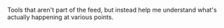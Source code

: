 Tools that aren't part of the feed, but instead help me understand what's actually happening at various points.

